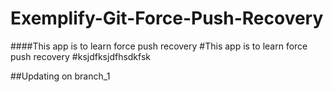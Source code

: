 # Exemplify-Git-Force-Push-Recovery
####This app is to learn force push recovery
#This app is to learn force push recovery
#ksjdfksjdfhsdkfsk

##Updating on branch_1
